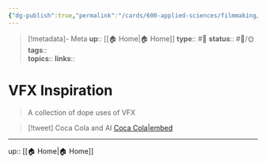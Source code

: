 ```yaml
---
{"dg-publish":true,"permalink":"/cards/600-applied-sciences/filmmaking/vfx-inspiration/","title":"VFX Inspiration"}
---
```


> [!metadata]- Meta
> **up**:: [[🏠 Home\|🏠 Home]]
> **type**:: #📝 
> **status**:: #📝/🌞
> **tags**::  
> **topics**:: 
> **links**::


# VFX Inspiration

> A collection of dope uses of VFX

> [!tweet] Coca Cola and AI
> [Coca Cola|embed](https://twitter.com/adamfard_/status/1634916114315526147?s=61&t=gyRX2W0x81b80X8f34EMoQ)

---
up:: [[🏠 Home\|🏠 Home]]

